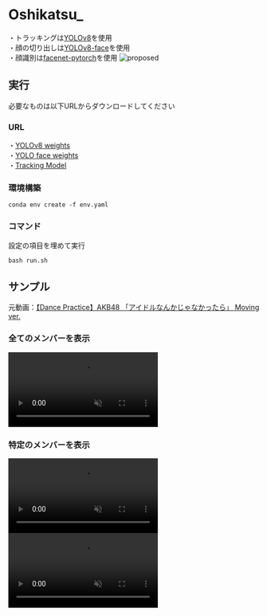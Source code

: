 # Oshikatsu_
・トラッキングは[YOLOv8](https://github.com/ultralytics/ultralytics)を使用  
・顔の切り出しは[YOLOv8-face](https://github.com/akanametov/yolo-face)を使用  
・顔識別は[facenet-pytorch](https://github.com/timesler/facenet-pytorch)を使用
![proposed](https://github.com/user-attachments/assets/f9139ddf-8f7a-4ba1-8de4-4f1518be09fc)

## 実行
必要なものは以下URLからダウンロードしてください
### URL
・[YOLOv8 weights](https://github.com/ultralytics/ultralytics)  
・[YOLO face weights](https://github.com/akanametov/yolo-face)  
・[Tracking Model](https://github.com/ultralytics/ultralytics/tree/main/ultralytics/cfg/trackers)
### 環境構築
```
conda env create -f env.yaml
```
### コマンド
設定の項目を埋めて実行
```
bash run.sh
```


## サンプル
元動画：[【Dance Practice】AKB48 「アイドルなんかじゃなかったら」 Moving ver.](https://www.youtube.com/watch?v=rslcM7e-7WI)
### 全てのメンバーを表示
<div><video controls src="https://github.com/user-attachments/assets/b979c8d6-d863-4f08-a82a-c2f4fc81e27a" muted="false"></video></div>  

### 特定のメンバーを表示
<div><video controls src="https://github.com/user-attachments/assets/814d5e7b-c836-4717-97e4-ab614efc5699" muted="false"></video></div>
<div><video controls src="https://github.com/user-attachments/assets/57a9fb25-44ed-497e-8fcd-0b535c1f2d43" muted="false"></video></div>
